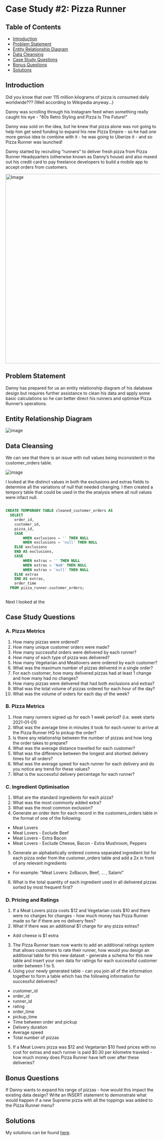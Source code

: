 # Case Study #2: Pizza Runner


## Table of Contents

- [Introduction](#introduction)
- [Problem Statement](#problem-statement)
- [Entity Relationship Diagram](#entity-relationship-diagram)
- [Data Cleansing](#data-cleansing)
- [Case Study Questions](#case-study-questions)
- [Bonus Questions](#bonus-questions)
- [Solutions](Solution.md)


## Introduction
Did you know that over 115 million kilograms of pizza is consumed daily worldwide??? (Well according to Wikipedia anyway…)

Danny was scrolling through his Instagram feed when something really caught his eye - “80s Retro Styling and Pizza Is The Future!”

Danny was sold on the idea, but he knew that pizza alone was not going to help him get seed funding to expand his new Pizza Empire - so he had one more genius idea to combine with it - he was going to Uberize it - and so Pizza Runner was launched!

Danny started by recruiting “runners” to deliver fresh pizza from Pizza Runner Headquarters (otherwise known as Danny’s house) and also maxed out his credit card to pay freelance developers to build a mobile app to accept orders from customers.

<img src="https://github.com/Hannahllmm/8-Week-SQL-Challenge/assets/39679731/311003d4-3b04-4fc8-bac9-3a5a2e8d0084" alt="Image" width="600" height="620">


## Problem Statement
Danny has prepared for us an entity relationship diagram of his database design but requires further assistance to clean his data and apply some basic calculations so he can better direct his runners and optimise Pizza Runner’s operations.

## Entity Relationship Diagram
![image](https://github.com/Hannahllmm/8-Week-SQL-Challenge/assets/39679731/dfcf3021-1236-495a-b429-caaad0e883e5)

## Data Cleansing
We can see that there is an issue with null values being inconsistent in the customer_orders table.

![image](https://github.com/Hannahllmm/8-Week-SQL-Challenge/assets/39679731/92597c3c-fea1-4dbc-8017-48977a8b1741)

I looked at the distinct values in both the exclusions and extras fields to determine all the variations of null that needed changing. I then created a tempory table that could be used in the the analysis where all null values were infact null. 

```sql

CREATE TEMPORARY TABLE cleaned_customer_orders AS
  SELECT
	order_id,
	customer_id, 
	pizza_id, 
	CASE
	    WHEN exclusions = '' THEN NULL
		WHEN exclusions = 'null' THEN NULL
	ELSE exclusions
	END AS exclusions,
	CASE
		WHEN extras = '' THEN NULL
		WHEN extras = 'NaN' THEN NULL
        WHEN extras = 'null' THEN NULL
	ELSE extras
	END AS extras,
	order_time
  FROM pizza_runner.customer_orders;
  
```
Next I looked at the 

## Case Study Questions
### A. Pizza Metrics
1. How many pizzas were ordered?
2. How many unique customer orders were made?
3. How many successful orders were delivered by each runner?
4. How many of each type of pizza was delivered?
5. How many Vegetarian and Meatlovers were ordered by each customer?
6. What was the maximum number of pizzas delivered in a single order?
7. For each customer, how many delivered pizzas had at least 1 change and how many had no changes?
8. How many pizzas were delivered that had both exclusions and extras?
9. What was the total volume of pizzas ordered for each hour of the day?
10. What was the volume of orders for each day of the week?

### B. Pizza Metrics
1. How many runners signed up for each 1 week period? (i.e. week starts 2021-01-01)
2. What was the average time in minutes it took for each runner to arrive at the Pizza Runner HQ to pickup the order?
3. Is there any relationship between the number of pizzas and how long the order takes to prepare?
4. What was the average distance travelled for each customer?
5. What was the difference between the longest and shortest delivery times for all orders?
6. What was the average speed for each runner for each delivery and do you notice any trend for these values?
7. What is the successful delivery percentage for each runner?

### C. Ingredient Optimisation
1. What are the standard ingredients for each pizza?
2. What was the most commonly added extra?
3. What was the most common exclusion?
4. Generate an order item for each record in the customers_orders table in the format of one of the following:
- Meat Lovers
- Meat Lovers - Exclude Beef
- Meat Lovers - Extra Bacon
- Meat Lovers - Exclude Cheese, Bacon - Extra Mushroom, Peppers
5. Generate an alphabetically ordered comma separated ingredient list for each pizza order from the customer_orders table and add a 2x in front of any relevant ingredients
- For example: "Meat Lovers: 2xBacon, Beef, ... , Salami"
6. What is the total quantity of each ingredient used in all delivered pizzas sorted by most frequent first?

### D. Pricing and Ratings
1. If a Meat Lovers pizza costs $12 and Vegetarian costs $10 and there were no charges for changes - how much money has Pizza Runner made so far if there are no delivery fees?
2. What if there was an additional $1 charge for any pizza extras?
- Add cheese is $1 extra
3. The Pizza Runner team now wants to add an additional ratings system that allows customers to rate their runner, how would you design an additional table for this new dataset - generate a schema for this new table and insert your own data for ratings for each successful customer order between 1 to 5.
4. Using your newly generated table - can you join all of the information together to form a table which has the following information for successful deliveries?
- customer_id
- order_id
- runner_id
- rating
- order_time
- pickup_time
- Time between order and pickup
- Delivery duration
- Average speed
- Total number of pizzas
5. If a Meat Lovers pizza was $12 and Vegetarian $10 fixed prices with no cost for extras and each runner is paid $0.30 per kilometre traveled - how much money does Pizza Runner have left over after these deliveries?

## Bonus Questions
If Danny wants to expand his range of pizzas - how would this impact the existing data design? Write an INSERT statement to demonstrate what would happen if a new Supreme pizza with all the toppings was added to the Pizza Runner menu?

## Solutions

My solutions can be found [here](Solution.md).
